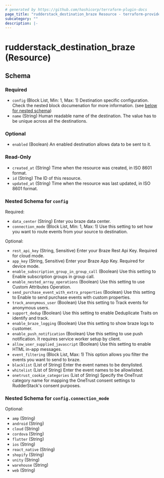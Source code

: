 ```yaml
---
# generated by https://github.com/hashicorp/terraform-plugin-docs
page_title: "rudderstack_destination_braze Resource - terraform-provider-rudderstack"
subcategory: ""
description: |-
---
```


# rudderstack_destination_braze (Resource)

<!-- schema generated by tfplugindocs -->

## Schema

### Required

- `config` (Block List, Min: 1, Max: 1) Destination specific configuration. Check the nested block documenation for more information. (see [below for nested schema](#nestedblock--config))
- `name` (String) Human readable name of the destination. The value has to be unique across all the destinations.

### Optional

- `enabled` (Boolean) An enabled destination allows data to be sent to it.

### Read-Only

- `created_at` (String) Time when the resource was created, in ISO 8601 format.
- `id` (String) The ID of this resource.
- `updated_at` (String) Time when the resource was last updated, in ISO 8601 format.

<a id="nestedblock--config"></a>

### Nested Schema for `config`

Required:

- `data_center` (String) Enter you braze data center.
- `connection_mode` (Block List, Min: 1, Max: 1) Use this setting to set how you want to route events from your source to destination.

Optional:

- `rest_api_key` (String, Sensitive) Enter your Braze Rest Api Key. Required for cloud mode.
- `app_key` (String, Sensitive) Enter your Braze App Key. Required for device mode.
- `enable_subscription_group_in_group_call` (Boolean) Use this setting to Enable subscription groups in group call.
- `enable_nested_array_operations` (Boolean) Use this setting to use Custom Attributes Operation.
- `send_purchase_event_with_extra_properties` (Boolean) Use this setting to Enable to send purchase events with custom properties.
- `track_anonymous_user` (Boolean) Use this setting to Track events for anonymous users.
- `support_dedup` (Boolean) Use this setting to enable Deduplicate Traits on identify and track.
- `enable_braze_logging` (Boolean) Use this setting to show braze logs to customer.
- `enable_push_notification` (Boolean) Use this setting to use push notification. It requires service worker setup by client.
- `allow_user_supplied_javascript` (Boolean) Use this setting to enable HTML in-app messages.
- `event_filtering` (Block List, Max: 1) This option allows you filter the events you want to send to braze. 
- `blacklist` (List of String) Enter the event names to be denylisted.
- `whitelist` (List of String) Enter the event names to be allowlisted.
- `onetrust_cookie_categories` (List of String) Specify the OneTrust category name for mapping the OneTrust consent settings to RudderStack's consent purposes.

<a id="nestedblock--config--connection_mode"></a>
### Nested Schema for `config.connection_mode`

Optional:

- `amp` (String)
- `android` (String)
- `cloud` (String)
- `cordova` (String)
- `flutter` (String)
- `ios` (String)
- `react_native` (String)
- `shopify` (String)
- `unity` (String)
- `warehouse` (String)
- `web` (String)